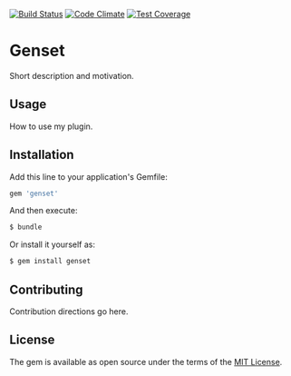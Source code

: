 [![Build Status](https://travis-ci.org/genset/genset.svg?branch=develop)](https://travis-ci.org/genset/genset)  [![Code Climate](https://codeclimate.com/github/genset/genset/badges/gpa.svg)](https://codeclimate.com/github/genset/genset)  [![Test Coverage](https://codeclimate.com/github/genset/genset/badges/coverage.svg)](https://codeclimate.com/github/genset/genset/coverage)

# Genset
Short description and motivation.

## Usage
How to use my plugin.

## Installation
Add this line to your application's Gemfile:

```ruby
gem 'genset'
```

And then execute:
```bash
$ bundle
```

Or install it yourself as:
```bash
$ gem install genset
```

## Contributing
Contribution directions go here.

## License
The gem is available as open source under the terms of the [MIT License](http://opensource.org/licenses/MIT).
